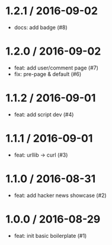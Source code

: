 
1.2.1 / 2016-09-02
==================

  * docs: add badge (#8)

1.2.0 / 2016-09-02
==================

  * feat: add user/comment page (#7)
  * fix: pre-page & default (#6)

1.1.2 / 2016-09-01
==================

  * feat: add script dev (#4)

1.1.1 / 2016-09-01
==================

  * feat: urllib -> curl (#3)

1.1.0 / 2016-08-31
==================

  * feat: add hacker news showcase (#2)

1.0.0 / 2016-08-29
==================
  
  * feat: init basic boilerplate (#1)


